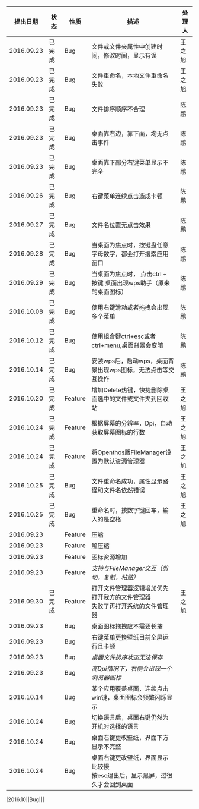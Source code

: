 |提出日期|状态|性质|描述|处理人|
|----|----|----|----|----|
|2016.09.23|已完成|Bug|文件或文件夹属性中创建时间，修改时间，显示有误|王之旭|
|2016.09.23|已完成|Bug|文件重命名，本地文件重命名失败|王之旭|
|2016.09.23|已完成|Bug|文件排序顺序不合理|陈鹏|
|2016.09.23|已完成|Bug|桌面靠右边，靠下面，均无点击事件|陈鹏|
|2016.09.23|已完成|Bug|桌面靠下部分右键菜单显示不完全|陈鹏|
|2016.09.26|已完成|Bug|右键菜单连续点击造成卡顿|陈鹏|
|2016.09.27|已完成|Bug|文件名位置无点击效果|陈鹏|
|2016.09.28|已完成|Bug|当桌面为焦点时，按键盘任意字母数字，都会打开搜索应用窗口|陈鹏|
|2016.09.29|已完成|Bug|当桌面为焦点时， 点击ctrl + 按键 桌面出现wps助手（原来的桌面图标）|陈鹏|
|2016.10.08|已完成|Bug|使用右键滑动或者拖拽会出现多个菜单|陈鹏|
|2016.10.12|已完成|Bug|使用组合键ctrl+esc或者ctrl+menu,桌面背景会变暗|陈鹏|
|2016.10.14|已完成|Bug|安装wps后，启动wps，桌面背景出现wps图标，无法点击等交互操作|陈鹏|
|2016.10.20|已完成|Feature|增加Delete热键，快捷删除桌面选中的文件或文件夹到回收站|王之旭|
|2016.10.24|已完成|Feature|根据屏幕的分辨率，Dpi，自动获取屏幕图标的行数|王之旭|
|2016.10.24|已完成|Feature|将Openthos版FileManager设置为默认资源管理器|王之旭|
|2016.10.25|已完成|Bug|文件重命名成功，属性显示路径和文件名依然错误|王之旭|
|2016.10.25|已完成|Bug|重命名时，按数字键回车，输入的是空格|王之旭|
|2016.09.23||Feature|压缩||
|2016.09.23||Feature|解压缩||
|2016.09.23||Feature|图标资源增加||
|2016.09.23||Feature|*支持与FileManager交互（剪切，复制，粘贴）*||
|2016.09.30|已完成|Feature|打开文件管理器逻辑增加优先打开我方的文件管理器<br />失败了再打开系统的文件管理器|王之旭|
|2016.09.23||Bug|桌面图标拖拽应不需要长按||
|2016.09.23||Bug|右键菜单更换壁纸目前全屏运行且卡顿||
|2016.09.23||Bug|*桌面文件排序状态无法保存*||
|2016.09.23||Bug|*高Dpi情况下，右侧会出现一个浏览器图标*||
|2016.10.14||Bug|某个应用覆盖桌面，连续点击win键，桌面图标会频繁闪烁显示||
|2016.10.24||Bug|切换语言后，桌面右键仍然为开机时选择的语言||
|2016.10.24||Bug|桌面右键更改壁纸，界面下方显示不完整||
|2016.10.24||Bug|桌面右键更改壁纸，界面显示比较慢<br />按esc退出后，显示黑屏，过很久才会回到桌面||

|2016.10||Bug|||



